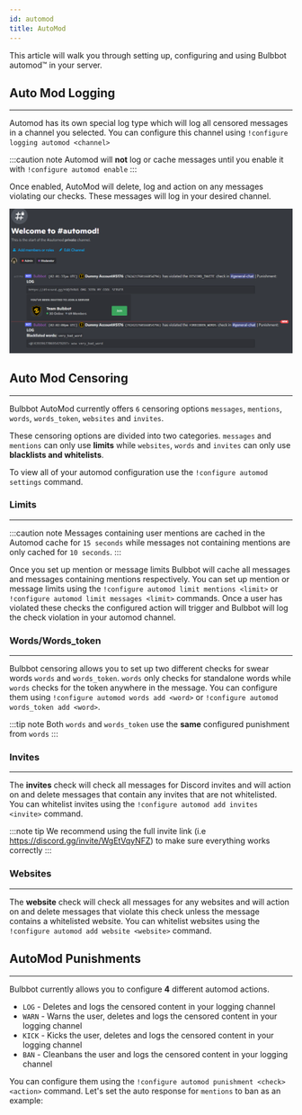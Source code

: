 ```yaml
---
id: automod
title: AutoMod
---
```


This article will walk you through setting up, configuring and using Bulbbot automod™️ in your server.

## Auto Mod Logging
---
Automod has its own special log type which will log all censored messages in a channel you selected. You can configure this channel using `!configure logging automod <channel>`

:::caution note
Automod will **not** log or cache messages until you enable it with `!configure automod enable`
:::

Once enabled, AutoMod will delete, log and action on any messages violating our checks. These messages will log in your desired channel.

![AutoMod_Logging](./assets/Configuration/Automod.png)

## Auto Mod Censoring
---
Bulbbot AutoMod currently offers `6` censoring options `messages`, `mentions`, `words`, `words_token`, `websites` and `invites`.

These censoring options are divided into two categories. `messages` and `mentions` can only use **limits** while `websites`, `words` and `invites` can only use **blacklists and whitelists**. 

To view all of your automod configuration use the `!configure automod settings` command.

### Limits
---
:::caution note
Messages containing user mentions are cached in the Automod cache for `15 seconds` while messages not containing mentions are only cached for `10 seconds`.
:::

Once you set up mention or message limits Bulbbot will cache all messages and messages containing mentions respectively. You can
set up mention or message limits using the `!configure automod limit mentions <limit>` or `!configure automod limit messages <limit>` commands. Once a user has
violated these checks the configured action will trigger and Bulbbot will log the check violation in your automod channel.


### Words/Words_token
---
Bulbbot censoring allows you to set up two different checks for swear words `words` and `words_token`.
`words` only checks for standalone words while `words` checks for the token anywhere in the message.
You can configure them using `!configure automod words add <word>` or `!configure automod words_token add <word>`.



:::tip note
Both `words` and `words_token` use the **same** configured punishment from `words`
:::

### Invites
---
The **invites** check will check all messages for Discord invites and will action on and delete messages that contain any invites that are not whitelisted.
You can whitelist invites using the `!configure automod add invites <invite>` command.

:::note tip
We recommend using the full invite link (i.e https://discord.gg/invite/WgEtVqyNFZ) to make sure everything works correctly
:::
### Websites
---
The **website** check will check all messages for any websites and will action on and delete messages that violate this check unless the message contains a whitelisted website.
You can whitelist websites using the `!configure automod add website <website>` command.

## AutoMod Punishments
---
Bulbbot currently allows you to configure **4** different automod actions.
* `LOG` - Deletes and logs the censored content in your logging channel
* `WARN` - Warns the user, deletes and logs the censored content in your logging channel
* `KICK` - Kicks the user, deletes and logs the censored content in your logging channel
* `BAN` - Cleanbans the user and logs the censored content in your logging channel

You can configure them using the `!configure automod punishment <check> <action>` command. Let's set the auto response for `mentions` to ban as an example:


